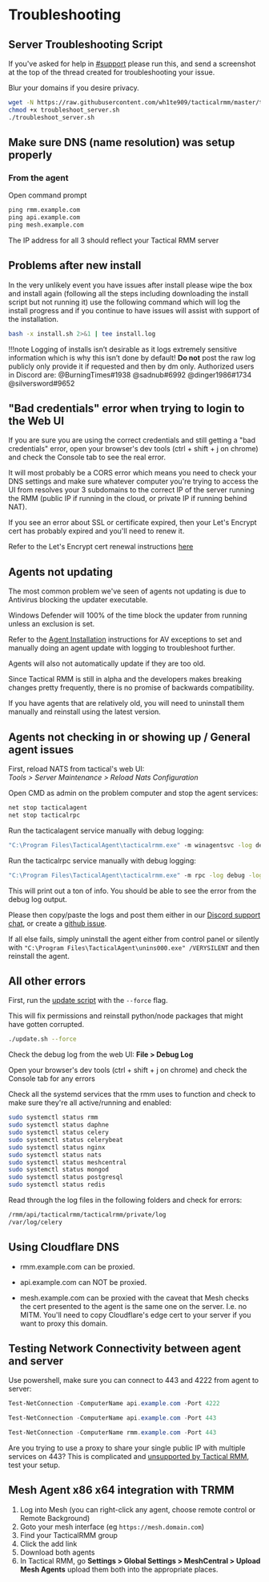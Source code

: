 # Troubleshooting

## Server Troubleshooting Script

If you've asked for help in [#support](https://discord.com/channels/736478043522072608/744282073870630912) please run this, and send a screenshot at the top of the thread created for troubleshooting your issue.

Blur your domains if you desire privacy.

```bash
wget -N https://raw.githubusercontent.com/wh1te909/tacticalrmm/master/troubleshoot_server.sh
chmod +x troubleshoot_server.sh
./troubleshoot_server.sh
```

## Make sure DNS (name resolution) was setup properly

### From the agent

Open command prompt

```cmd
ping rmm.example.com
ping api.example.com
ping mesh.example.com
```

The IP address for all 3 should reflect your Tactical RMM server

## Problems after new install

In the very unlikely event you have issues after install please wipe the box and install again (following all the steps including downloading the install script but not running it) use the following command which will log the install progress and if you continue to have issues will assist with support of the installation.

```bash
bash -x install.sh 2>&1 | tee install.log
```

!!!note
    Logging of installs isn’t desirable as it logs extremely sensitive information which is why this isn’t done by default! **Do not** post the raw log publicly only provide it if requested and then by dm only. Authorized users in Discord are: @BurningTimes#1938 @sadnub#6992 @dinger1986#1734 @silversword#9652

## "Bad credentials" error when trying to login to the Web UI

If you are sure you are using the correct credentials and still getting a "bad credentials" error, open your browser's dev tools (ctrl + shift + j on chrome) and check the Console tab to see the real error.

It will most probably be a CORS error which means you need to check your DNS settings and make sure whatever computer you're trying to access the UI from resolves your 3 subdomains to the correct IP of the server running the RMM (public IP if running in the cloud, or private IP if running behind NAT).

If you see an error about SSL or certificate expired, then your Let's Encrypt cert has probably expired and you'll need to renew it.

Refer to the Let's Encrypt cert renewal instructions [here](update_server.md#keeping-your-lets-encrypt-certificate-up-to-date)

## Agents not updating

The most common problem we've seen of agents not updating is due to Antivirus blocking the updater executable.

Windows Defender will 100% of the time block the updater from running unless an exclusion is set.

Refer to the [Agent Installation](install_agent.md) instructions for AV exceptions to set and manually doing an agent update with logging to troubleshoot further.

Agents will also not automatically update if they are too old.

Since Tactical RMM is still in alpha and the developers makes breaking changes pretty frequently, there is no promise of backwards compatibility.

If you have agents that are relatively old, you will need to uninstall them manually and reinstall using the latest version.

## Agents not checking in or showing up / General agent issues

First, reload NATS from tactical's web UI:<br>
*Tools > Server Maintenance > Reload Nats Configuration*

Open CMD as admin on the problem computer and stop the agent services:

```cmd
net stop tacticalagent
net stop tacticalrpc
```

Run the tacticalagent service manually with debug logging:

```cmd
"C:\Program Files\TacticalAgent\tacticalrmm.exe" -m winagentsvc -log debug -logto stdout
```

Run the tacticalrpc service manually with debug logging:

```cmd
"C:\Program Files\TacticalAgent\tacticalrmm.exe" -m rpc -log debug -logto stdout
```

This will print out a ton of info. You should be able to see the error from the debug log output.

Please then copy/paste the logs and post them either in our [Discord support chat](https://discord.gg/upGTkWp), or create a [github issue](https://github.com/wh1te909/tacticalrmm/issues).

If all else fails, simply uninstall the agent either from control panel or silently with `"C:\Program Files\TacticalAgent\unins000.exe" /VERYSILENT` and then reinstall the agent.

## All other errors

First, run the [update script](update_server.md#updating-to-the-latest-rmm-version) with the `--force` flag.

This will fix permissions and reinstall python/node packages that might have gotten corrupted.

```bash
./update.sh --force
```

Check the debug log from the web UI: **File > Debug Log**

Open your browser's dev tools (ctrl + shift + j on chrome) and check the Console tab for any errors

Check all the systemd services that the rmm uses to function and check to make sure they're all active/running and enabled:

```bash
sudo systemctl status rmm
sudo systemctl status daphne
sudo systemctl status celery
sudo systemctl status celerybeat
sudo systemctl status nginx
sudo systemctl status nats
sudo systemctl status meshcentral
sudo systemctl status mongod
sudo systemctl status postgresql
sudo systemctl status redis
```

Read through the log files in the following folders and check for errors:

```bash
/rmm/api/tacticalrmm/tacticalrmm/private/log
/var/log/celery
```

## Using Cloudflare DNS

- rmm.example.com can be proxied.

- api.example.com can NOT be proxied.

- mesh.example.com can be proxied with the caveat that Mesh checks the cert presented to the agent is the same one on the server. I.e. no MITM. You'll need to copy Cloudflare's edge cert to your server if you want to proxy this domain.

## Testing Network Connectivity between agent and server

Use powershell, make sure you can connect to 443 and 4222 from agent to server:

```powershell
Test-NetConnection -ComputerName api.example.com -Port 4222
```

```powershell
Test-NetConnection -ComputerName api.example.com -Port 443
```

```powershell
Test-NetConnection -ComputerName rmm.example.com -Port 443
```

Are you trying to use a proxy to share your single public IP with multiple services on 443? This is complicated and [unsupported by Tactical RMM](unsupported_scripts.md), test your setup.

## Mesh Agent x86 x64 integration with TRMM

1. Log into Mesh (you can right-click any agent, choose remote control or Remote Background)
2. Goto your mesh interface (eg `https://mesh.domain.com`) 
3. Find your TacticalRMM group
4. Click the add link
5. Download both agents
6. In Tactical RMM, go **Settings > Global Settings > MeshCentral > Upload Mesh Agents** upload them both into the appropriate places.
